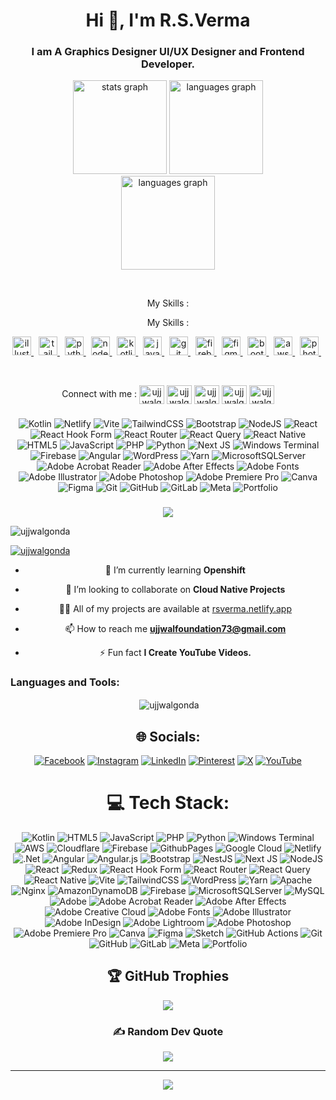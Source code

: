 <h1 align="center">Hi 👋, I'm R.S.Verma</h1>
<h3 align="center">I am A Graphics Designer UI/UX Designer and Frontend Developer.</h3>

<div align="center">
  <img src="https://github-readme-stats.vercel.app/api?username=ujjwalgonda&hide_title=false&hide_rank=false&show_icons=true&include_all_commits=true&count_private=true&disable_animations=false&theme=dracula&locale=en&hide_border=false" height="150" alt="stats graph"/>
<img src="https://github-readme-stats.vercel.app/api/top-langs?username=maurodesouza&locale=en&hide_title=false&layout=compact&card_width=320&langs_count=5&theme=dracula&hide_border=false" height="150" alt="languages graph"  />  
</div>
  <div align="center">
  <img src="https://github-readme-stats.vercel.app/api/top-langs?username=maurodesouza&locale=en&hide_title=false&layout=compact&card_width=800&langs_count=5&theme=dracula&hide_border=false" height="150" alt="languages graph"  />
  </div>
  
&nbsp; 


<div align="center">My Skills :
  <p class="text">My Skills : </p>
  <a href="https://www.adobe.com/in/products/illustrator.html" target="_blank" rel="noreferrer"> <img src="https://logodix.com/logo/381754.gif" alt="illustrator" width="30" height="30"/> </a>&nbsp;
  <a href="https://tailwindcss.com/" target="_blank" rel="noreferrer"> <img src="https://res.cloudinary.com/apideck/image/upload/v1614414800/marketplaces/ckhg56iu1mkpc0b66vj7fsj3o/listings/xrshy30vzxw9ztkbd0qs.gif" alt="tailwind" width="30" height="30"/> </a>&nbsp;
  <a href="https://www.python.org" target="_blank" rel="noreferrer"> <img src="https://www.twilio.com/content/dam/twilio-com/global/en/blog/legacy/2016/http-requests-in-python-3-html/header.gif" alt="python" width="30" height="30"/> </a>&nbsp; 
  <a href="https://nodejs.org" target="_blank" rel="noreferrer"> <img src="https://nexenstial.in/assets/images/nodejs.gif" alt="nodejs" width="30" height="30"/> </a>&nbsp; 
  <a href="https://kotlinlang.org" target="_blank" rel="noreferrer"> <img src="https://cdn3.emoji.gg/emojis/2192-kotlin-intensifies.gif" alt="kotlin" width="30" height="30"/> </a> &nbsp;
  <a href="https://developer.mozilla.org/en-US/docs/Web/JavaScript" target="_blank" rel="noreferrer"> <img src="https://assets.zyrosite.com/Aq20eV79zLfpXV6b/l26hxkgwri-YX4P7JNK1qsD4M57.gif" alt="javascript" width="30" height="30"/> </a> &nbsp;
  <a href="https://git-scm.com/" target="_blank" rel="noreferrer"> <img src="https://miro.medium.com/v2/resize:fit:960/1*sOWIyC1rjrWSUdIS1KvyHw.gif" alt="git" width="30" height="30"/> </a>  &nbsp;
  <a href="https://firebase.google.com/" target="_blank" rel="noreferrer"> <img src="https://user-images.githubusercontent.com/74038190/238200431-3c16d4f2-b757-4c70-8f42-43d5dddd2c36.gif" alt="firebase" width="30" height="30"/> </a> &nbsp;
  <a href="https://www.figma.com/" target="_blank" rel="noreferrer"> <img src="https://cdn.salla.sa/WqmoA/vkqsmuwPB0LDevtXXkFQljkFnz0yneT0ZnLQ71vM.gif" alt="figma" width="30" height="30"/> </a> &nbsp;
  <a href="https://getbootstrap.com" target="_blank" rel="noreferrer"> <img src="https://blogs.purecode.ai/blogs/wp-content/uploads/2023/12/giphy-6.gif" alt="bootstrap" width="30" height="30"/> </a>&nbsp;
  <a href="https://aws.amazon.com" target="_blank" rel="noreferrer"> <img src="https://res.cloudinary.com/zenbusiness/image/upload/v1670445040/logaster/logaster-2020-03-amazon-gif-logo.gif" alt="aws" width="30" height="30"/> </a>&nbsp;
  <a href="https://www.adobe.com/learn/photoshop" target="_blank" rel="noreferrer"> <img src="https://cdn3.emoji.gg/emojis/5304_ps.gif" alt="photoshop" width="30" height="30"/> </a> &nbsp;
<div/>
  
&nbsp;

<div>
<p align="center" class="text">Connect with me :
<a href="https://twitter.com/ujjwalgonda" target="blank"><img align="center" src="https://raw.githubusercontent.com/rahuldkjain/github-profile-readme-generator/master/src/images/icons/Social/twitter.svg" alt="ujjwalgonda" height="30" width="40" /></a>
<a href="https://linkedin.com/in/ujjwalgonda" target="blank"><img align="center" src="https://raw.githubusercontent.com/rahuldkjain/github-profile-readme-generator/master/src/images/icons/Social/linked-in-alt.svg" alt="ujjwalgonda" height="30" width="40" /></a>
<a href="https://fb.com/ujjwalgonda" target="blank"><img align="center" src="https://raw.githubusercontent.com/rahuldkjain/github-profile-readme-generator/master/src/images/icons/Social/facebook.svg" alt="ujjwalgonda" height="30" width="40" /></a>
<a href="https://instagram.com/ujjwalgonda" target="blank"><img align="center" src="https://raw.githubusercontent.com/rahuldkjain/github-profile-readme-generator/master/src/images/icons/Social/instagram.svg" alt="ujjwalgonda" height="30" width="40" /></a>
<a href="https://www.youtube.com/c/ujjwalgonda" target="blank"><img align="center" src="https://raw.githubusercontent.com/rahuldkjain/github-profile-readme-generator/master/src/images/icons/Social/youtube.svg" alt="ujjwalgonda" height="30" width="40" /></a>
</p>
<div/>


###

![Kotlin](https://img.shields.io/badge/kotlin-%237F52FF.svg?style=for-the-badge&logo=kotlin&logoColor=white)
![Netlify](https://img.shields.io/badge/netlify-%23000000.svg?style=for-the-badge&logo=netlify&logoColor=#00C7B7)
![Vite](https://img.shields.io/badge/vite-%23646CFF.svg?style=for-the-badge&logo=vite&logoColor=white)
![TailwindCSS](https://img.shields.io/badge/tailwindcss-%2338B2AC.svg?style=for-the-badge&logo=tailwind-css&logoColor=white)
![Bootstrap](https://img.shields.io/badge/bootstrap-%238511FA.svg?style=for-the-badge&logo=bootstrap&logoColor=white)
![NodeJS](https://img.shields.io/badge/node.js-6DA55F?style=for-the-badge&logo=node.js&logoColor=white)
![React](https://img.shields.io/badge/react-%2320232a.svg?style=for-the-badge&logo=react&logoColor=%2361DAFB) 
![React Hook Form](https://img.shields.io/badge/React%20Hook%20Form-%23EC5990.svg?style=for-the-badge&logo=reacthookform&logoColor=white)
![React Router](https://img.shields.io/badge/React_Router-CA4245?style=for-the-badge&logo=react-router&logoColor=white)
![React Query](https://img.shields.io/badge/-React%20Query-FF4154?style=for-the-badge&logo=react%20query&logoColor=white)
![React Native](https://img.shields.io/badge/react_native-%2320232a.svg?style=for-the-badge&logo=react&logoColor=%2361DAFB)
![HTML5](https://img.shields.io/badge/html5-%23E34F26.svg?style=for-the-badge&logo=html5&logoColor=white)
![JavaScript](https://img.shields.io/badge/javascript-%23323330.svg?style=for-the-badge&logo=javascript&logoColor=%23F7DF1E)
![PHP](https://img.shields.io/badge/php-%23777BB4.svg?style=for-the-badge&logo=php&logoColor=white)
![Python](https://img.shields.io/badge/python-3670A0?style=for-the-badge&logo=python&logoColor=ffdd54)
![Next JS](https://img.shields.io/badge/Next-black?style=for-the-badge&logo=next.js&logoColor=white)
![Windows Terminal](https://img.shields.io/badge/Windows%20Terminal-%234D4D4D.svg?style=for-the-badge&logo=windows-terminal&logoColor=white)
![Firebase](https://img.shields.io/badge/firebase-%23039BE5.svg?style=for-the-badge&logo=firebase)
![Angular](https://img.shields.io/badge/angular-%23DD0031.svg?style=for-the-badge&logo=angular&logoColor=white)
![WordPress](https://img.shields.io/badge/WordPress-%23117AC9.svg?style=for-the-badge&logo=WordPress&logoColor=white)
![Yarn](https://img.shields.io/badge/yarn-%232C8EBB.svg?style=for-the-badge&logo=yarn&logoColor=white)
![MicrosoftSQLServer](https://img.shields.io/badge/Microsoft%20SQL%20Server-CC2927?style=for-the-badge&logo=microsoft%20sql%20server&logoColor=white)
![Adobe Acrobat Reader](https://img.shields.io/badge/Adobe%20Acrobat%20Reader-EC1C24.svg?style=for-the-badge&logo=Adobe%20Acrobat%20Reader&logoColor=white)
![Adobe After Effects](https://img.shields.io/badge/Adobe%20After%20Effects-9999FF.svg?style=for-the-badge&logo=Adobe%20After%20Effects&logoColor=white)
![Adobe Fonts](https://img.shields.io/badge/Adobe%20Fonts-000B1D.svg?style=for-the-badge&logo=Adobe%20Fonts&logoColor=white)
![Adobe Illustrator](https://img.shields.io/badge/adobe%20illustrator-%23FF9A00.svg?style=for-the-badge&logo=adobe%20illustrator&logoColor=white)
![Adobe Photoshop](https://img.shields.io/badge/adobe%20photoshop-%2331A8FF.svg?style=for-the-badge&logo=adobe%20photoshop&logoColor=white)
![Adobe Premiere Pro](https://img.shields.io/badge/Adobe%20Premiere%20Pro-9999FF.svg?style=for-the-badge&logo=Adobe%20Premiere%20Pro&logoColor=white)
![Canva](https://img.shields.io/badge/Canva-%2300C4CC.svg?style=for-the-badge&logo=Canva&logoColor=white)
![Figma](https://img.shields.io/badge/figma-%23F24E1E.svg?style=for-the-badge&logo=figma&logoColor=white)
![Git](https://img.shields.io/badge/git-%23F05033.svg?style=for-the-badge&logo=git&logoColor=white) ![GitHub](https://img.shields.io/badge/github-%23121011.svg?style=for-the-badge&logo=github&logoColor=white)
![GitLab](https://img.shields.io/badge/gitlab-%23181717.svg?style=for-the-badge&logo=gitlab&logoColor=white)
![Meta](https://img.shields.io/badge/Meta-%230467DF.svg?style=for-the-badge&logo=Meta&logoColor=white)
![Portfolio](https://img.shields.io/badge/Portfolio-%23000000.svg?style=for-the-badge&logo=firefox&logoColor=#FF7139)


###

![](https://github-readme-streak-stats.herokuapp.com/?user=UjjwalGonda&theme=vision-friendly-dark&hide_border=false)<br/>

<p align="left"> <img src="https://komarev.com/ghpvc/?username=ujjwalgonda&label=Profile%20views&color=0e75b6&style=flat" alt="ujjwalgonda" /> </p>

<p align="left"> <a href="https://github.com/ryo-ma/github-profile-trophy"><img src="https://github-profile-trophy.vercel.app/?username=ujjwalgonda" alt="ujjwalgonda" /></a> </p>

- 🌱 I’m currently learning **Openshift**

- 👯 I’m looking to collaborate on **Cloud Native Projects**

- 👨‍💻 All of my projects are available at [rsverma.netlify.app](rsverma.netlify.app)

- 📫 How to reach me **ujjwalfoundation73@gmail.com**

- ⚡ Fun fact **I Create YouTube Videos.**



<h3 align="left">Languages and Tools:</h3>
<p align="left"> 

<p>&nbsp;<img align="center" src="https://github-readme-stats.vercel.app/api?username=ujjwalgonda&show_icons=true&locale=en" alt="ujjwalgonda" /></p>


## 🌐 Socials:
[![Facebook](https://img.shields.io/badge/Facebook-%231877F2.svg?logo=Facebook&logoColor=white)](https://facebook.com/UjjwalGonda) [![Instagram](https://img.shields.io/badge/Instagram-%23E4405F.svg?logo=Instagram&logoColor=white)](https://instagram.com/UjjwalGonda) [![LinkedIn](https://img.shields.io/badge/LinkedIn-%230077B5.svg?logo=linkedin&logoColor=white)](https://linkedin.com/in/UjjwalGonda) [![Pinterest](https://img.shields.io/badge/Pinterest-%23E60023.svg?logo=Pinterest&logoColor=white)](https://pinterest.com/UjjwalGonda) [![X](https://img.shields.io/badge/X-black.svg?logo=X&logoColor=white)](https://x.com/UjjwalGonda) [![YouTube](https://img.shields.io/badge/YouTube-%23FF0000.svg?logo=YouTube&logoColor=white)](https://youtube.com/@UjjwalGonda) 

# 💻 Tech Stack:
![Kotlin](https://img.shields.io/badge/kotlin-%237F52FF.svg?style=for-the-badge&logo=kotlin&logoColor=white) ![HTML5](https://img.shields.io/badge/html5-%23E34F26.svg?style=for-the-badge&logo=html5&logoColor=white) ![JavaScript](https://img.shields.io/badge/javascript-%23323330.svg?style=for-the-badge&logo=javascript&logoColor=%23F7DF1E) ![PHP](https://img.shields.io/badge/php-%23777BB4.svg?style=for-the-badge&logo=php&logoColor=white) ![Python](https://img.shields.io/badge/python-3670A0?style=for-the-badge&logo=python&logoColor=ffdd54) ![Windows Terminal](https://img.shields.io/badge/Windows%20Terminal-%234D4D4D.svg?style=for-the-badge&logo=windows-terminal&logoColor=white) ![AWS](https://img.shields.io/badge/AWS-%23FF9900.svg?style=for-the-badge&logo=amazon-aws&logoColor=white) ![Cloudflare](https://img.shields.io/badge/Cloudflare-F38020?style=for-the-badge&logo=Cloudflare&logoColor=white) ![Firebase](https://img.shields.io/badge/firebase-%23039BE5.svg?style=for-the-badge&logo=firebase) ![GithubPages](https://img.shields.io/badge/github%20pages-121013?style=for-the-badge&logo=github&logoColor=white) ![Google Cloud](https://img.shields.io/badge/GoogleCloud-%234285F4.svg?style=for-the-badge&logo=google-cloud&logoColor=white) ![Netlify](https://img.shields.io/badge/netlify-%23000000.svg?style=for-the-badge&logo=netlify&logoColor=#00C7B7) ![.Net](https://img.shields.io/badge/.NET-5C2D91?style=for-the-badge&logo=.net&logoColor=white) ![Angular](https://img.shields.io/badge/angular-%23DD0031.svg?style=for-the-badge&logo=angular&logoColor=white) ![Angular.js](https://img.shields.io/badge/angular.js-%23E23237.svg?style=for-the-badge&logo=angularjs&logoColor=white) ![Bootstrap](https://img.shields.io/badge/bootstrap-%238511FA.svg?style=for-the-badge&logo=bootstrap&logoColor=white) ![NestJS](https://img.shields.io/badge/nestjs-%23E0234E.svg?style=for-the-badge&logo=nestjs&logoColor=white) ![Next JS](https://img.shields.io/badge/Next-black?style=for-the-badge&logo=next.js&logoColor=white) ![NodeJS](https://img.shields.io/badge/node.js-6DA55F?style=for-the-badge&logo=node.js&logoColor=white) ![React](https://img.shields.io/badge/react-%2320232a.svg?style=for-the-badge&logo=react&logoColor=%2361DAFB) ![Redux](https://img.shields.io/badge/redux-%23593d88.svg?style=for-the-badge&logo=redux&logoColor=white) ![React Hook Form](https://img.shields.io/badge/React%20Hook%20Form-%23EC5990.svg?style=for-the-badge&logo=reacthookform&logoColor=white) ![React Router](https://img.shields.io/badge/React_Router-CA4245?style=for-the-badge&logo=react-router&logoColor=white) ![React Query](https://img.shields.io/badge/-React%20Query-FF4154?style=for-the-badge&logo=react%20query&logoColor=white) ![React Native](https://img.shields.io/badge/react_native-%2320232a.svg?style=for-the-badge&logo=react&logoColor=%2361DAFB) ![Vite](https://img.shields.io/badge/vite-%23646CFF.svg?style=for-the-badge&logo=vite&logoColor=white) ![TailwindCSS](https://img.shields.io/badge/tailwindcss-%2338B2AC.svg?style=for-the-badge&logo=tailwind-css&logoColor=white) ![WordPress](https://img.shields.io/badge/WordPress-%23117AC9.svg?style=for-the-badge&logo=WordPress&logoColor=white) ![Yarn](https://img.shields.io/badge/yarn-%232C8EBB.svg?style=for-the-badge&logo=yarn&logoColor=white) ![Apache](https://img.shields.io/badge/apache-%23D42029.svg?style=for-the-badge&logo=apache&logoColor=white) ![Nginx](https://img.shields.io/badge/nginx-%23009639.svg?style=for-the-badge&logo=nginx&logoColor=white) ![AmazonDynamoDB](https://img.shields.io/badge/Amazon%20DynamoDB-4053D6?style=for-the-badge&logo=Amazon%20DynamoDB&logoColor=white) ![Firebase](https://img.shields.io/badge/firebase-a08021?style=for-the-badge&logo=firebase&logoColor=ffcd34) ![MicrosoftSQLServer](https://img.shields.io/badge/Microsoft%20SQL%20Server-CC2927?style=for-the-badge&logo=microsoft%20sql%20server&logoColor=white) ![MySQL](https://img.shields.io/badge/mysql-4479A1.svg?style=for-the-badge&logo=mysql&logoColor=white) ![Adobe](https://img.shields.io/badge/adobe-%23FF0000.svg?style=for-the-badge&logo=adobe&logoColor=white) ![Adobe Acrobat Reader](https://img.shields.io/badge/Adobe%20Acrobat%20Reader-EC1C24.svg?style=for-the-badge&logo=Adobe%20Acrobat%20Reader&logoColor=white) ![Adobe After Effects](https://img.shields.io/badge/Adobe%20After%20Effects-9999FF.svg?style=for-the-badge&logo=Adobe%20After%20Effects&logoColor=white) ![Adobe Creative Cloud](https://img.shields.io/badge/Adobe%20Creative%20Cloud-DA1F26.svg?style=for-the-badge&logo=Adobe%20Creative%20Cloud&logoColor=white) ![Adobe Fonts](https://img.shields.io/badge/Adobe%20Fonts-000B1D.svg?style=for-the-badge&logo=Adobe%20Fonts&logoColor=white) ![Adobe Illustrator](https://img.shields.io/badge/adobe%20illustrator-%23FF9A00.svg?style=for-the-badge&logo=adobe%20illustrator&logoColor=white) ![Adobe InDesign](https://img.shields.io/badge/Adobe%20InDesign-49021F?style=for-the-badge&logo=adobeindesign&logoColor=FF3366) ![Adobe Lightroom](https://img.shields.io/badge/Adobe%20Lightroom-31A8FF.svg?style=for-the-badge&logo=Adobe%20Lightroom&logoColor=white) ![Adobe Photoshop](https://img.shields.io/badge/adobe%20photoshop-%2331A8FF.svg?style=for-the-badge&logo=adobe%20photoshop&logoColor=white) ![Adobe Premiere Pro](https://img.shields.io/badge/Adobe%20Premiere%20Pro-9999FF.svg?style=for-the-badge&logo=Adobe%20Premiere%20Pro&logoColor=white) ![Canva](https://img.shields.io/badge/Canva-%2300C4CC.svg?style=for-the-badge&logo=Canva&logoColor=white) ![Figma](https://img.shields.io/badge/figma-%23F24E1E.svg?style=for-the-badge&logo=figma&logoColor=white) ![Sketch](https://img.shields.io/badge/Sketch-FFB387?style=for-the-badge&logo=sketch&logoColor=black) ![GitHub Actions](https://img.shields.io/badge/github%20actions-%232671E5.svg?style=for-the-badge&logo=githubactions&logoColor=white) ![Git](https://img.shields.io/badge/git-%23F05033.svg?style=for-the-badge&logo=git&logoColor=white) ![GitHub](https://img.shields.io/badge/github-%23121011.svg?style=for-the-badge&logo=github&logoColor=white) ![GitLab](https://img.shields.io/badge/gitlab-%23181717.svg?style=for-the-badge&logo=gitlab&logoColor=white) ![Meta](https://img.shields.io/badge/Meta-%230467DF.svg?style=for-the-badge&logo=Meta&logoColor=white) ![Portfolio](https://img.shields.io/badge/Portfolio-%23000000.svg?style=for-the-badge&logo=firefox&logoColor=#FF7139)


## 🏆 GitHub Trophies
![](https://github-profile-trophy.vercel.app/?username=UjjwalGonda&theme=shadow_green&no-frame=false&no-bg=true&margin-w=4)

### ✍️ Random Dev Quote
![](https://quotes-github-readme.vercel.app/api?type=horizontal&theme=merko)

---
[![](https://visitcount.itsvg.in/api?id=UjjwalGonda&icon=3&color=0)](https://visitcount.itsvg.in)

<!-- Proudly created with GPRM ( https://gprm.itsvg.in ) -->
